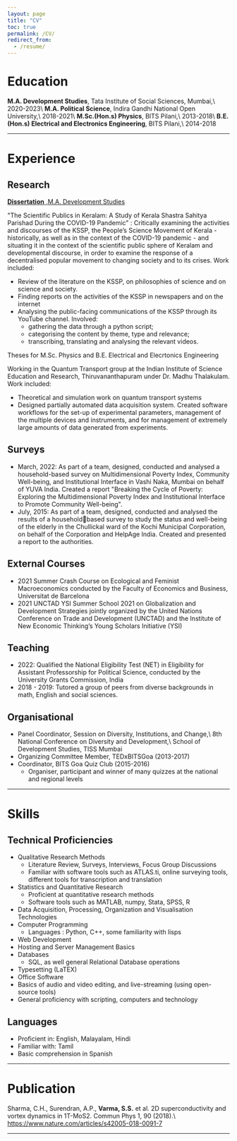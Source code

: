 ```yaml
---
layout: page
title: "CV"
toc: true
permalink: /CV/
redirect_from:
  - /resume/
---
```



Education
===
 **M.A. Development Studies**, Tata Institute of Social Sciences, Mumbai,\\
 2020-2023\\
**M.A. Political Science**, Indira Gandhi National Open University,\\
 2018-2021\\
 **M.Sc.(Hon.s) Physics**, BITS Pilani,\\
 2013-2018\\
 **B.E.(Hon.s) Electrical and Electronics Engineering**, BITS Pilani,\\
 2014-2018

---

Experience
===

Research
---
[**Dissertation** ,M.A. Development Studies](http://mads.sangeethvarma.com)

"The Scientific Publics in Keralam: A Study of Kerala Shastra Sahitya Parishad During the COVID-19 Pandemic" : Critically examining the activities and discourses of the KSSP, the People’s Science Movement of Kerala - historically, as well as in the context of the COVID-19 pandemic - and situating it in the context of the scientific public sphere of Keralam and developmental discourse, in order to examine the response of a decentralised popular movement to changing society and to its crises.
Work included:
- Review of the literature on the KSSP, on philosophies of science and on science and society.
- Finding reports on the activities of the KSSP in newspapers and on the internet
- Analysing the public-facing communications of the KSSP through its YouTube channel. Involved:
  - gathering the data through a python script;
  - categorising the content by theme, type and relevance;
  - transcribing, translating and analysing the relevant videos.

Theses for M.Sc. Physics and B.E. Electrical and Elecrtonics Engineering

Working in the Quantum Transport group at the Indian Institute of Science Education and Research, Thiruvananthapuram under Dr. Madhu Thalakulam.
Work included:
- Theoretical and simulation work on quantum transport systems
- Designed partially automated data acquisition system. Created software workflows for the set-up of experimental parameters, management of the multiple devices and instruments, and for management of extremely large amounts of data generated from experiments.

Surveys
---
- March, 2022: As part of a team, designed, conducted and analysed a household-based survey on Multidimensional Poverty Index, Community Well-being, and Institutional Interface in Vashi Naka, Mumbai on behalf of YUVA India. Created a report "Breaking the Cycle of Poverty: Exploring the Multidimensional Poverty Index and Institutional Interface to Promote Community Well-being".
- July, 2015: As part of a team, designed, conducted and analysed the results of a householdbased survey to study the status and well-being of the elderly in the Chullickal ward of the Kochi Municipal Corporation, on behalf of the Corporation and HelpAge India. Created and presented a report to the authorities. 

External Courses
---
- 2021 Summer Crash Course on Ecological and Feminist Macroeconomics conducted by the Faculty of Economics and Business, Universitat de Barcelona
- 2021 UNCTAD YSI Summer School 2021 on Globalization and Development Strategies jointly organized by the United Nations Conference on Trade and Development (UNCTAD) and the Institute of New Economic Thinking’s Young Scholars Initiative (YSI)

Teaching
--------
- 2022:  Qualified the National Eligibility Test (NET) in Eligibility for Assistant Professorship for Political Science, conducted by the University Grants Commission, India
- 2018 - 2019: Tutored a group of peers from diverse backgrounds in math, English and social sciences.

Organisational
--------------
* Panel Coordinator, Session on Diversity, Institutions, and Change,\\
8th National Conference on Diversity and Development,\\
School of Development Studies, TISS Mumbai
* Organizing Committee Member, TEDxBITSGoa (2013-2017)
* Coordinator, BITS Goa Quiz Club (2015-2016)
  - Organiser, participant and winner of many quizzes at the national and regional levels

---

Skills
======

Technical Proficiencies
---------------------
* Qualitative Research Methods
  - Literature Review, Surveys, Interviews, Focus Group Discussions
  - Familiar with software tools such as ATLAS.ti, online surveying tools, different tools for transcription and translation
* Statistics and Quantitative Research
  - Proficient at quantitative research methods
  - Software tools such as MATLAB, numpy, Stata, SPSS, R
* Data Acquisition, Processing, Organization and Visualisation Technologies
* Computer Programming 
  - Languages : Python, C++, some familiarity with lisps
* Web Development
* Hosting and Server Management Basics
* Databases
  - SQL, as well general Relational Database operations
* Typesetting (LaTEX)
* Office Software
* Basics of audio and video editing, and live-streaming (using open-source tools)
* General proficiency with scripting, computers and technology


Languages
---------
* Proficient in: English, Malayalam, Hindi
* Familiar with: Tamil
* Basic comprehension in Spanish

---

Publication
======
Sharma, C.H., Surendran, A.P., **Varma, S.S.** et al. 2D superconductivity and vortex dynamics in 1T-MoS2. Commun Phys 1, 90 (2018).\\
<https://www.nature.com/articles/s42005-018-0091-7>
 
---
